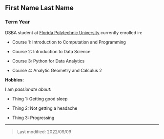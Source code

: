 ## First Name Last Name

### Term Year 

DSBA student at [Florida Polytechnic University](https://www.floridapoly.edu) currently enrolled in: 

- Course 1: Introduction to Computation and Programming

- Course 2: Introduction to Data Science

- Course 3: Python for Data Analytics

- Course 4: Analytic Geometry and Calculus 2

**Hobbies:**

I am _passionate about_: 

- Thing 1: Getting good sleep

- Thing 2: Not getting a headache

- Thing 3: Progressing
***

> Last modified: 2022/09/09
